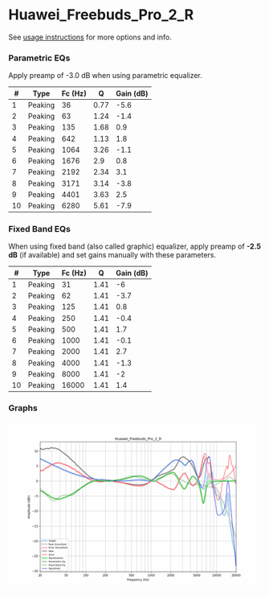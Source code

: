 # Huawei_Freebuds_Pro_2_R
See [usage instructions](https://github.com/jaakkopasanen/AutoEq#usage) for more options and info.

### Parametric EQs
Apply preamp of -3.0 dB when using parametric equalizer.

|   # | Type    |   Fc (Hz) |    Q |   Gain (dB) |
|-----|---------|-----------|------|-------------|
|   1 | Peaking |        36 | 0.77 |        -5.6 |
|   2 | Peaking |        63 | 1.24 |        -1.4 |
|   3 | Peaking |       135 | 1.68 |         0.9 |
|   4 | Peaking |       642 | 1.13 |         1.8 |
|   5 | Peaking |      1064 | 3.26 |        -1.1 |
|   6 | Peaking |      1676 | 2.9  |         0.8 |
|   7 | Peaking |      2192 | 2.34 |         3.1 |
|   8 | Peaking |      3171 | 3.14 |        -3.8 |
|   9 | Peaking |      4401 | 3.63 |         2.5 |
|  10 | Peaking |      6280 | 5.61 |        -7.9 |

### Fixed Band EQs
When using fixed band (also called graphic) equalizer, apply preamp of **-2.5 dB** (if available) and set gains manually with these parameters.

|   # | Type    |   Fc (Hz) |    Q |   Gain (dB) |
|-----|---------|-----------|------|-------------|
|   1 | Peaking |        31 | 1.41 |        -6   |
|   2 | Peaking |        62 | 1.41 |        -3.7 |
|   3 | Peaking |       125 | 1.41 |         0.8 |
|   4 | Peaking |       250 | 1.41 |        -0.4 |
|   5 | Peaking |       500 | 1.41 |         1.7 |
|   6 | Peaking |      1000 | 1.41 |        -0.1 |
|   7 | Peaking |      2000 | 1.41 |         2.7 |
|   8 | Peaking |      4000 | 1.41 |        -1.3 |
|   9 | Peaking |      8000 | 1.41 |        -2   |
|  10 | Peaking |     16000 | 1.41 |         1.4 |

### Graphs
![](./Huawei_Freebuds_Pro_2_R.png)
